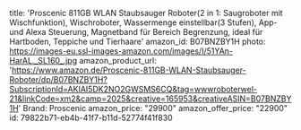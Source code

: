 title: 'Proscenic 811GB WLAN Staubsauger Roboter(2 in 1: Saugroboter mit Wischfunktion), Wischroboter, Wassermenge einstellbar(3 Stufen), App- und Alexa Steuerung, Magnetband für Bereich Begrenzung, ideal für Hartboden, Teppiche und Tierhaare'
amazon_id: B07BNZBY1H
photo: https://images-eu.ssl-images-amazon.com/images/I/51YAn-HarAL._SL160_.jpg
amazon_product_url: 'https://www.amazon.de/Proscenic-811GB-WLAN-Staubsauger-Roboter/dp/B07BNZBY1H?SubscriptionId=AKIAI5DK2NO2GWSMS6CQ&tag=wwwroboterwel-21&linkCode=xm2&camp=2025&creative=165953&creativeASIN=B07BNZBY1H'
Brand: Proscenic
amazon_price: "29900"
amazon_offer_price: "22900"
id: 79822b71-eb4b-41f7-b11d-52774f41f830

